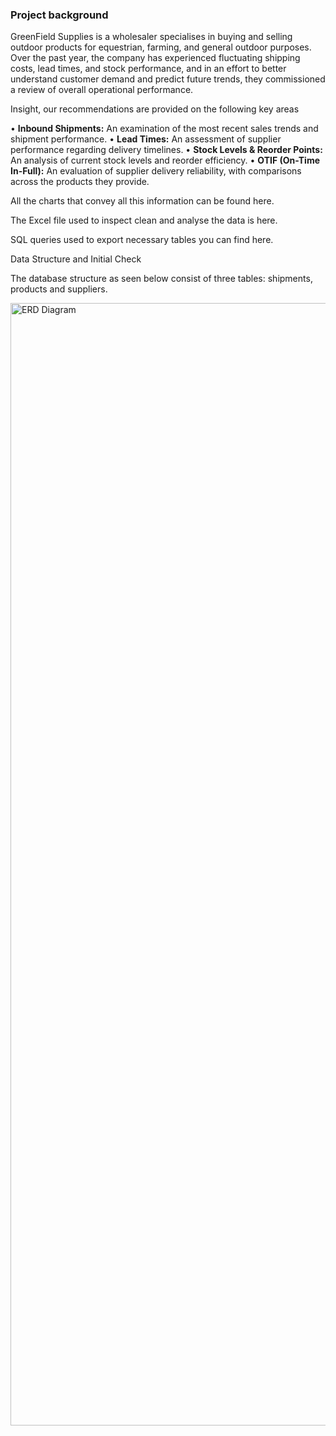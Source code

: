 ### Project background

GreenField Supplies is a wholesaler specialises in buying and selling outdoor products for equestrian, farming, and general outdoor purposes. Over the past year, the company has experienced fluctuating shipping costs, lead times, and stock performance, and in an effort to better understand customer demand and predict future trends, they commissioned a review of overall operational performance.

Insight, our recommendations are provided on the following key areas

•  **Inbound Shipments:** An examination of the most recent sales trends and shipment performance.
•  **Lead Times:** An assessment of supplier performance regarding delivery timelines.
•  **Stock Levels & Reorder Points:** An analysis of current stock levels and reorder efficiency.
•  **OTIF (On-Time In-Full):** An evaluation of supplier delivery reliability, with comparisons across the products they provide.

All the charts that convey all this information can be found here.

The Excel file used to inspect clean and analyse the data is here. 

SQL queries used to export necessary tables you can find here. 

Data Structure and Initial Check 

The database structure as seen below consist of three tables: shipments, products and suppliers.


<img width="3295" height="1796" alt="ERD Diagram" src="https://github.com/user-attachments/assets/59c2e413-f001-4147-b0a4-37b24cb8a0d1" />

